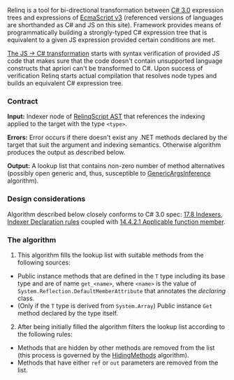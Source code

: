 Relinq is a tool for bi-directional transformation between [C# 3.0](http://download.microsoft.com/download/3/8/8/388e7205-bc10-4226-b2a8-75351c669b09/csharp%20language%20specification.doc) expression trees and expressions of [EcmaScript v3](http://www.ecma-international.org/publications/files/ECMA-ST/Ecma-262.pdf) (referenced versions of languages are shorthanded as C# and JS on this site). Framework provides means of programmatically building a strongly-typed C# expression tree that is equivalent to a given JS expression provided certain conditions are met.

[The JS -> C# transformation](http://code.google.com/p/relinq/wiki/JSToCSharp) starts with syntax verification of provided JS code that makes sure that the code doesn't contain unsupported language constructs that apriori can't be transformed to C#. Upon success of verification Relinq starts actual compilation that resolves node types and builds an equivalent C# expression tree.

### Contract ###

**Input:** Indexer node of [RelinqScript AST](http://code.google.com/p/relinq/wiki/RelinqScriptSyntax) that references the indexing applied to the target with the type `<type>`.

**Errors:** Error occurs if there doesn't exist any .NET methods declared by the target that suit the argument and indexing semantics. Otherwise algorithm produces the output as described below.

**Output:** A lookup list that contains non-zero number of method alternatives (possibly open generic and, thus, susceptible to [GenericArgsInference](GenericArgsInference.md) algorithm).

### Design considerations ###

Algorithm described below closely conforms to C# 3.0 spec: [17.8 Indexers](http://en.csharp-online.net/ECMA-334:_17.8_Indexers), [Indexer Declaration rules](http://msdn.microsoft.com/en-us/library/2549tw02(VS.71).aspx) coupled with [14.4.2.1 Applicable function member](http://en.csharp-online.net/ECMA-334:_14.4.2.1_Applicable_function_member).

### The algorithm ###

1) This algorithm fills the lookup list with suitable methods from the following sources:
  * Public instance methods that are defined in the `T` type including its base type and are of name `get_<name>`, where `<name>` is the value of `System.Reflection.DefaultMemberAttribute` that annotates the _declaring_ class.
  * (Only if the `T` type is derived from `System.Array`) Public instance `Get` method declared by the type itself.

2) After being initially filled the algorithm filters the lookup list according to the following rules:
  * Methods that are hidden by other methods are removed from the list (this process is governed by the [HidingMethods](HidingMethods.md) algorithm).
  * Methods that have either `ref` or `out` parameters are removed from the list.